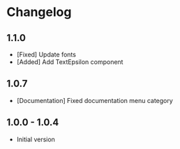 # Changelog

## 1.1.0

- [Fixed] Update fonts
- [Added] Add TextEpsilon component

## 1.0.7

- [Documentation] Fixed documentation menu category

## 1.0.0 - 1.0.4

- Initial version